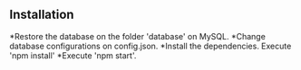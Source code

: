 ## Installation
*Restore the database on the folder 'database' on MySQL.
*Change database configurations on config.json.
*Install the dependencies. Execute 'npm install'
*Execute 'npm start'.